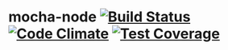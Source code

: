 # mocha-node [![Build Status](https://travis-ci.org/NoahYarian/mocha-node.svg?branch=master)](https://travis-ci.org/NoahYarian/mocha-node) [![Code Climate](https://codeclimate.com/github/NoahYarian/mocha-node/badges/gpa.svg)](https://codeclimate.com/github/NoahYarian/mocha-node) [![Test Coverage](https://codeclimate.com/github/NoahYarian/mocha-node/badges/coverage.svg)](https://codeclimate.com/github/NoahYarian/mocha-node/coverage)
